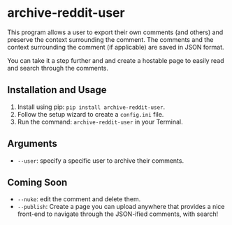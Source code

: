 # archive-reddit-user

This program allows a user to export their own comments (and others) and preserve the context surrounding the comment. The comments and the context surrounding the comment (if applicable) are saved in JSON format.

You can take it a step further and and create a hostable page to easily read and search through the comments.


## Installation and Usage

1. Install using pip: `pip install archive-reddit-user`.
2. Follow the setup wizard to create a `config.ini` file.
3. Run the command: `archive-reddit-user` in your Terminal.

## Arguments
* `--user`: specify a specific user to archive their comments.

## Coming Soon
* `--nuke`: edit the comment and delete them.
* `--publish`: Create a page you can upload anywhere that provides a nice front-end to navigate
through the JSON-ified comments, with search!